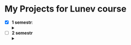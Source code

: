 # My Projects for Lunev course

- [X] __1 semestr__: <details><summary></summary>
    - [X] Warm-up tasks <details><summary></summary>
        - [X] __Show numbers__ from _1_ to _X_, where X is argument of the cmd line.
        - [X] __Copy__ _f1_ data to _f2_, where is f1 and f2 are argument of the cmd line.
        - [X] Learn about __strace__, his syntax and output.
        - [X] __Forker__ (need to add error processing after close)
        - [X] __Threader__
        - [X] __Executor__
        </details>
    - [X] __FIFO__
    - [X] __Message's queue__
    - [X] __Shared memory__
    - [X] __Signals__
    - [X] __Pipes(send file between all children via parent)__
    </details>
- [ ] __2 semestr__ <details><summary></summary>
    - [X] __Binary tree of search__
    - [X] __Threads integrator__
    - [ ] __Multy-PC integrator__
    </details>
</details>



